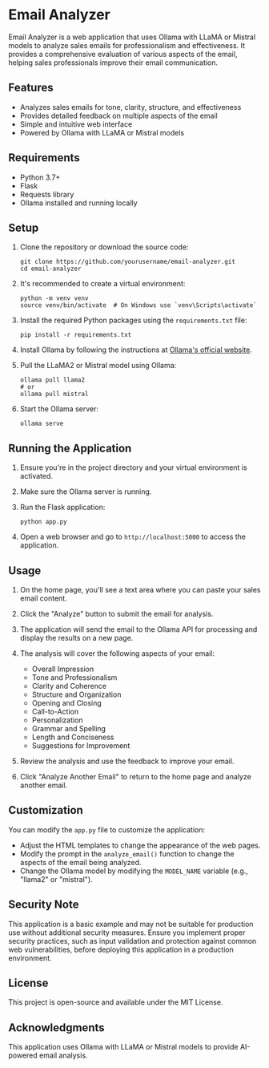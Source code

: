# Email Analyzer

Email Analyzer is a web application that uses Ollama with LLaMA or Mistral models to analyze sales emails for professionalism and effectiveness. It provides a comprehensive evaluation of various aspects of the email, helping sales professionals improve their email communication.

## Features

- Analyzes sales emails for tone, clarity, structure, and effectiveness
- Provides detailed feedback on multiple aspects of the email
- Simple and intuitive web interface
- Powered by Ollama with LLaMA or Mistral models

## Requirements

- Python 3.7+
- Flask
- Requests library
- Ollama installed and running locally

## Setup

1. Clone the repository or download the source code:
   ```
   git clone https://github.com/yourusername/email-analyzer.git
   cd email-analyzer
   ```

2. It's recommended to create a virtual environment:
   ```
   python -m venv venv
   source venv/bin/activate  # On Windows use `venv\Scripts\activate`
   ```

3. Install the required Python packages using the `requirements.txt` file:
   ```
   pip install -r requirements.txt
   ```

4. Install Ollama by following the instructions at [Ollama's official website](https://ollama.ai/).

5. Pull the LLaMA2 or Mistral model using Ollama:
   ```
   ollama pull llama2
   # or
   ollama pull mistral
   ```

6. Start the Ollama server:
   ```
   ollama serve
   ```

## Running the Application

1. Ensure you're in the project directory and your virtual environment is activated.

2. Make sure the Ollama server is running.

3. Run the Flask application:
   ```
   python app.py
   ```

4. Open a web browser and go to `http://localhost:5000` to access the application.

## Usage

1. On the home page, you'll see a text area where you can paste your sales email content.

2. Click the "Analyze" button to submit the email for analysis.

3. The application will send the email to the Ollama API for processing and display the results on a new page.

4. The analysis will cover the following aspects of your email:
   - Overall Impression
   - Tone and Professionalism
   - Clarity and Coherence
   - Structure and Organization
   - Opening and Closing
   - Call-to-Action
   - Personalization
   - Grammar and Spelling
   - Length and Conciseness
   - Suggestions for Improvement

5. Review the analysis and use the feedback to improve your email.

6. Click "Analyze Another Email" to return to the home page and analyze another email.

## Customization

You can modify the `app.py` file to customize the application:

- Adjust the HTML templates to change the appearance of the web pages.
- Modify the prompt in the `analyze_email()` function to change the aspects of the email being analyzed.
- Change the Ollama model by modifying the `MODEL_NAME` variable (e.g., "llama2" or "mistral").

## Security Note

This application is a basic example and may not be suitable for production use without additional security measures. Ensure you implement proper security practices, such as input validation and protection against common web vulnerabilities, before deploying this application in a production environment.

## License

This project is open-source and available under the MIT License.

## Acknowledgments

This application uses Ollama with LLaMA or Mistral models to provide AI-powered email analysis.
